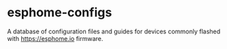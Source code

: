 # esphome-configs
A database of configuration files and guides for devices commonly flashed with https://esphome.io firmware.
